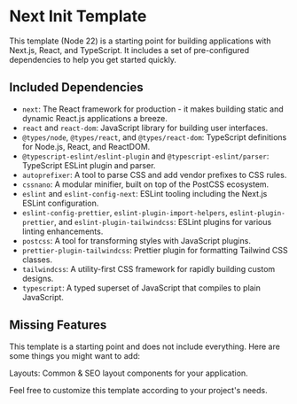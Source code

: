# Next Init Template

This template (Node 22) is a starting point for building applications with Next.js, React, and TypeScript. It includes a set of pre-configured dependencies to help you get started quickly.

## Included Dependencies

- `next`: The React framework for production - it makes building static and dynamic React.js applications a breeze.
- `react` and `react-dom`: JavaScript library for building user interfaces.
- `@types/node`, `@types/react`, and `@types/react-dom`: TypeScript definitions for Node.js, React, and ReactDOM.
- `@typescript-eslint/eslint-plugin` and `@typescript-eslint/parser`: TypeScript ESLint plugin and parser.
- `autoprefixer`: A tool to parse CSS and add vendor prefixes to CSS rules.
- `cssnano`: A modular minifier, built on top of the PostCSS ecosystem.
- `eslint` and `eslint-config-next`: ESLint tooling including the Next.js ESLint configuration.
- `eslint-config-prettier`, `eslint-plugin-import-helpers`, `eslint-plugin-prettier`, and `eslint-plugin-tailwindcss`: ESLint plugins for various linting enhancements.
- `postcss`: A tool for transforming styles with JavaScript plugins.
- `prettier-plugin-tailwindcss`: Prettier plugin for formatting Tailwind CSS classes.
- `tailwindcss`: A utility-first CSS framework for rapidly building custom designs.
- `typescript`: A typed superset of JavaScript that compiles to plain JavaScript.

## Missing Features

This template is a starting point and does not include everything. Here are some things you might want to add:

Layouts: Common & SEO layout components for your application.

Feel free to customize this template according to your project's needs.
